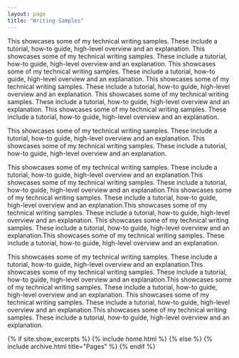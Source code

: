 ```yaml
---
layout: page
title: "Writing Samples"
---
```


This showcases some of my technical writing samples. These include a tutorial, how-to guide, high-level overview and an explanation. This showcases some of my technical writing samples. These include a tutorial, how-to guide, high-level overview and an explanation. This showcases some of my technical writing samples. These include a tutorial, how-to guide, high-level overview and an explanation. This showcases some of my technical writing samples. These include a tutorial, how-to guide, high-level overview and an explanation. This showcases some of my technical writing samples. These include a tutorial, how-to guide, high-level overview and an explanation. This showcases some of my technical writing samples. These include a tutorial, how-to guide, high-level overview and an explanation.


This showcases some of my technical writing samples. These include a tutorial, how-to guide, high-level overview and an explanation. This showcases some of my technical writing samples. These include a tutorial, how-to guide, high-level overview and an explanation.

This showcases some of my technical writing samples. These include a tutorial, how-to guide, high-level overview and an explanation.This showcases some of my technical writing samples. These include a tutorial, how-to guide, high-level overview and an explanation.This showcases some of my technical writing samples. These include a tutorial, how-to guide, high-level overview and an explanation.This showcases some of my technical writing samples. These include a tutorial, how-to guide, high-level overview and an explanation.
This showcases some of my technical writing samples. These include a tutorial, how-to guide, high-level overview and an explanation.This showcases some of my technical writing samples. These include a tutorial, how-to guide, high-level overview and an explanation.

This showcases some of my technical writing samples. These include a tutorial, how-to guide, high-level overview and an explanation.This showcases some of my technical writing samples. These include a tutorial, how-to guide, high-level overview and an explanation.This showcases some of my technical writing samples. These include a tutorial, how-to guide, high-level overview and an explanation.
This showcases some of my technical writing samples. These include a tutorial, how-to guide, high-level overview and an explanation.This showcases some of my technical writing samples. These include a tutorial, how-to guide, high-level overview and an explanation.

{% if site.show_excerpts %}
  {% include home.html %}
{% else %}
  {% include archive.html title="Pages" %}
{% endif %}
